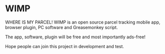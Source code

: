 # WIMP
WHERE IS MY PARCEL! WIMP is an open source parcel tracking mobile app, browser plugin, PC software and Greasemonkey script.

The app, software, plugin will be free and most importantly ads-free!

Hope people can join this project in development and test.

